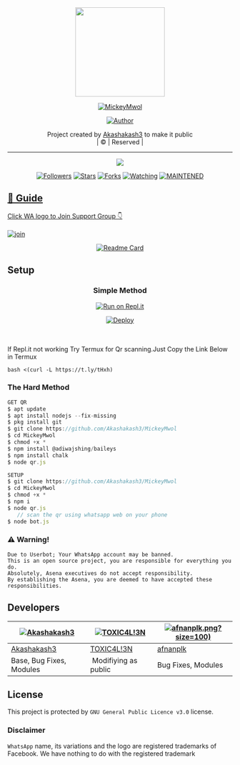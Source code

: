 
<div align="center">
  <img border-radius: 15px src="https://i.imgur.com/4kLU4y2.jpeg" width="200" height="200"/>
  <p align="center">
<a href="#"><img title="MickeyMwol" src="https://img.shields.io/badge/MickeyMwol-green?colorA=%23ff0000&colorB=%23017e40&style=for-the-badge"></a>
</p>
  <p align="center">
<a href="https://github.com/Akashakash3"><img title="Author" src="https://img.shields.io/badge/Akashakash3/MickeyMwol?color=red&style=for-the-badge&logo=whatsapp"></a>
</p>
</div>
<p align="center">
Project created by <a href="https://youtube.com/c/ICHUTECH">Akashakash3</a> to make it public
    <br>
       | © |
        Reserved |
    <br> 
</p>

----

  <p align="center">
  <a href="httsp://github.com/Akashakash3/MickeyMwol">
    <img src="https://img.shields.io/github/repo-size/Akashakash3/MickeyMwol?color=green&label=Repo%20total%20size&style=plastic">
<p align="center">
<a href="https://github.com/Akashakash3/followers"><img title="Followers" src="https://img.shields.io/github/followers/Akashakash3?color=blue&style=flat-square"></a>
<a href="https://github.com/Akashakash3/MickeyMwol/stargazers/"><img title="Stars" src="https://img.shields.io/github/stars/Akashakash3/MickeyMwol?color=blue&style=flat-square"></a>
<a href="https://github.com/Akashakash3/MickeyMwol/network/members"><img title="Forks" src="https://img.shields.io/github/forks/Akashakash3/MickeyMwol?color=blue&style=flat-square"></a>
<a href="https://github.com/Akashakash3/MickeyMwol/watchers"><img title="Watching" src="https://img.shields.io/github/watchers/Akashakash3/MickeyMwol?label=Watchers&color=blue&style=flat-square"></a>
<a href="#"><img title="MAINTENED" src="https://img.shields.io/badge/UNMAINTENED-YES-blue.svg"</a>
</p>

## 📢 Guide
Click WA logo to Join Support Group 👇
    <br>
<br>
  [![join](https://github.com/Alien-alfa/PublicBot/blob/main/wlogo.svg.png)](https://chat.whatsapp.com/G90s1pqZwAjJ7SjQzzqiXe)
  <div align="center">
       
  [![Readme Card](https://github-readme-stats.vercel.app/api/pin/?username=Akashakash3&repo=PublicBot&theme=nightowl)](https://github.com/Akashakash3/PublicBot)
  </div>
    
## Setup
<div align="center">

  ### Simple Method
  
[![Run on Repl.it](https://repl.it/badge/github/quiec/whatsAlfa)](https://replit.com/@phaticusthiccy/WhatsAsena-QR)

[![Deploy](https://www.herokucdn.com/deploy/button.svg)](https://heroku.com/deploy?template=https://github.com/Akashakash3/MickeyMwol.git)
     </div>
<br>
<br >
If Repl.it not working Try Termux for Qr scanning.Just Copy the Link Below in Termux
```
bash <(curl -L https://t.ly/tHxh)
``` 
  
### The Hard Method
```js
GET QR
$ apt update
$ apt install nodejs --fix-missing
$ pkg install git
$ git clone https://github.com/Akashakash3/MickeyMwol
$ cd MickeyMwol
$ chmod +x *
$ npm install @adiwajshing/baileys
$ npm install chalk
$ node qr.js
```
      
```js
SETUP
$ git clone https://github.com/Akashakash3/MickeyMwol
$ cd MickeyMwol
$ chmod +x *
$ npm i
$ node qr.js
   // scan the qr using whatsapp web on your phone
$ node bot.js
```


### ⚠️ Warning! 
```
Due to Userbot; Your WhatsApp account may be banned.
This is an open source project, you are responsible for everything you do. 
Absolutely, Asena executives do not accept responsibility.
By establishing the Asena, you are deemed to have accepted these responsibilities.
```

## Developers
  <div align="center">
    
  [![Akashakash3](https://github.com/MickeyMwol-407x400.png?size=100)](https://github.com/Akashakash3) |  [![TOXIC4L!3N](https://github.com/Alien-alfa.png?size=100)](https://github.com/AI-VIKI) | [![afnanplk](https://github.com/Akashakash/MickeyMwol).png?size=100)](https://i.imgur.com/KbE2Nce.jpeg) 
----|----|----
[Akashakash3](https://github.com/Akashakash3)  | [TOXIC4L!3N](https://github.com/AI-VIKI) | [afnanplk](https://i.imgur.com/KbE2Nce.jpeg)
Base, Bug Fixes, Modules | Modifiying  as   public | Bug Fixes, Modules
  </div>
    


## License
This project is protected by `GNU General Public Licence v3.0` license.

### Disclaimer
`WhatsApp` name, its variations and the logo are registered trademarks of Facebook. We have nothing to do with the registered trademark

